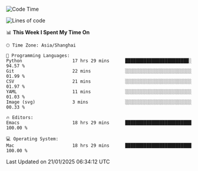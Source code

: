 <!--START_SECTION:waka-->
![Code Time](http://img.shields.io/badge/Code%20Time-2%2C489%20hrs%2011%20mins-blue)

![Lines of code](https://img.shields.io/badge/From%20Hello%20World%20I%27ve%20Written-310.0%20thousand%20lines%20of%20code-blue)

📊 **This Week I Spent My Time On** 

```text
🕑︎ Time Zone: Asia/Shanghai

💬 Programming Languages: 
Python                   17 hrs 29 mins      ████████████████████████░   94.57 % 
Git                      22 mins             ░░░░░░░░░░░░░░░░░░░░░░░░░   01.99 % 
CSV                      21 mins             ░░░░░░░░░░░░░░░░░░░░░░░░░   01.97 % 
YAML                     11 mins             ░░░░░░░░░░░░░░░░░░░░░░░░░   01.03 % 
Image (svg)              3 mins              ░░░░░░░░░░░░░░░░░░░░░░░░░   00.33 % 

🔥 Editors: 
Emacs                    18 hrs 29 mins      █████████████████████████   100.00 % 

💻 Operating System: 
Mac                      18 hrs 29 mins      █████████████████████████   100.00 % 
```


 Last Updated on 21/01/2025 06:34:12 UTC
<!--END_SECTION:waka-->
